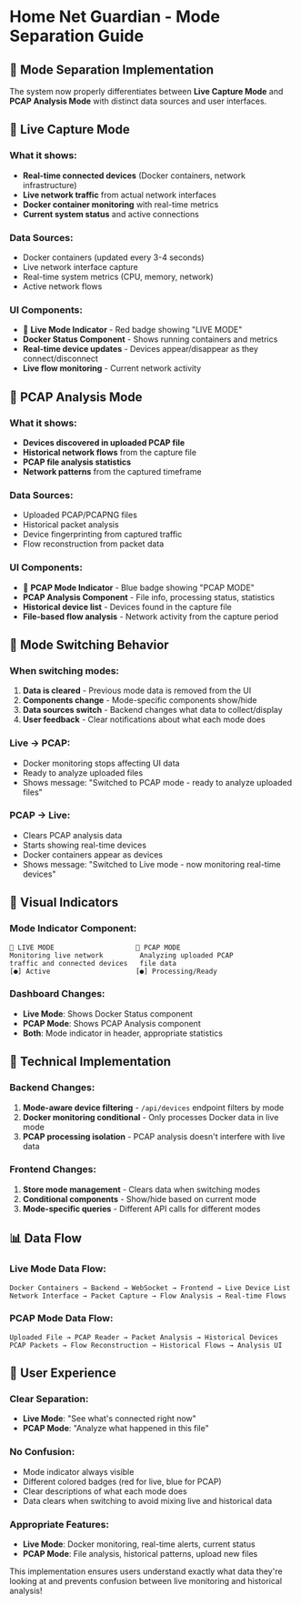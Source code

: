 # Home Net Guardian - Mode Separation Guide

## 🎯 **Mode Separation Implementation**

The system now properly differentiates between **Live Capture Mode** and **PCAP Analysis Mode** with distinct data sources and user interfaces.

## 📡 **Live Capture Mode**

### What it shows:
- **Real-time connected devices** (Docker containers, network infrastructure)
- **Live network traffic** from actual network interfaces
- **Docker container monitoring** with real-time metrics
- **Current system status** and active connections

### Data Sources:
- Docker containers (updated every 3-4 seconds)
- Live network interface capture
- Real-time system metrics (CPU, memory, network)
- Active network flows

### UI Components:
- 🔴 **Live Mode Indicator** - Red badge showing "LIVE MODE"
- **Docker Status Component** - Shows running containers and metrics
- **Real-time device updates** - Devices appear/disappear as they connect/disconnect
- **Live flow monitoring** - Current network activity

## 📁 **PCAP Analysis Mode**

### What it shows:
- **Devices discovered in uploaded PCAP file**
- **Historical network flows** from the capture file
- **PCAP file analysis statistics**
- **Network patterns** from the captured timeframe

### Data Sources:
- Uploaded PCAP/PCAPNG files
- Historical packet analysis
- Device fingerprinting from captured traffic
- Flow reconstruction from packet data

### UI Components:
- 📁 **PCAP Mode Indicator** - Blue badge showing "PCAP MODE"
- **PCAP Analysis Component** - File info, processing status, statistics
- **Historical device list** - Devices found in the capture file
- **File-based flow analysis** - Network activity from the capture period

## 🔄 **Mode Switching Behavior**

### When switching modes:
1. **Data is cleared** - Previous mode data is removed from the UI
2. **Components change** - Mode-specific components show/hide
3. **Data sources switch** - Backend changes what data to collect/display
4. **User feedback** - Clear notifications about what each mode does

### Live → PCAP:
- Docker monitoring stops affecting UI data
- Ready to analyze uploaded files
- Shows message: "Switched to PCAP mode - ready to analyze uploaded files"

### PCAP → Live:
- Clears PCAP analysis data
- Starts showing real-time devices
- Docker containers appear as devices
- Shows message: "Switched to Live mode - now monitoring real-time devices"

## 🎨 **Visual Indicators**

### Mode Indicator Component:
```
🔴 LIVE MODE                    📁 PCAP MODE
Monitoring live network         Analyzing uploaded PCAP
traffic and connected devices   file data
[●] Active                     [●] Processing/Ready
```

### Dashboard Changes:
- **Live Mode**: Shows Docker Status component
- **PCAP Mode**: Shows PCAP Analysis component
- **Both**: Mode indicator in header, appropriate statistics

## 🔧 **Technical Implementation**

### Backend Changes:
1. **Mode-aware device filtering** - `/api/devices` endpoint filters by mode
2. **Docker monitoring conditional** - Only processes Docker data in live mode
3. **PCAP processing isolation** - PCAP analysis doesn't interfere with live data

### Frontend Changes:
1. **Store mode management** - Clears data when switching modes
2. **Conditional components** - Show/hide based on current mode
3. **Mode-specific queries** - Different API calls for different modes

## 📊 **Data Flow**

### Live Mode Data Flow:
```
Docker Containers → Backend → WebSocket → Frontend → Live Device List
Network Interface → Packet Capture → Flow Analysis → Real-time Flows
```

### PCAP Mode Data Flow:
```
Uploaded File → PCAP Reader → Packet Analysis → Historical Devices
PCAP Packets → Flow Reconstruction → Historical Flows → Analysis UI
```

## 🎯 **User Experience**

### Clear Separation:
- **Live Mode**: "See what's connected right now"
- **PCAP Mode**: "Analyze what happened in this file"

### No Confusion:
- Mode indicator always visible
- Different colored badges (red for live, blue for PCAP)
- Clear descriptions of what each mode does
- Data clears when switching to avoid mixing live and historical data

### Appropriate Features:
- **Live Mode**: Docker monitoring, real-time alerts, current status
- **PCAP Mode**: File analysis, historical patterns, upload new files

This implementation ensures users understand exactly what data they're looking at and prevents confusion between live monitoring and historical analysis!
